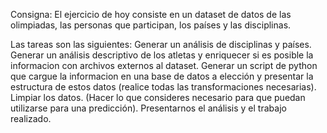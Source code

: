 Consigna: El ejercicio de hoy consiste en un dataset de datos de las olimpiadas, las personas que participan, los países y las disciplinas.

Las tareas son las siguientes:
Generar un análisis de disciplinas y países.
Generar un análisis descriptivo de los atletas y enriquecer si es posible la informacion con archivos externos al dataset. 
Generar un script de python que cargue la informacion en una base de datos a elección y presentar la estructura de estos datos (realice todas las transformaciones necesarias).
Limpiar los datos. (Hacer lo que consideres necesario para que puedan utilizarse para una predicción). 
Presentarnos el análisis y el trabajo realizado.
